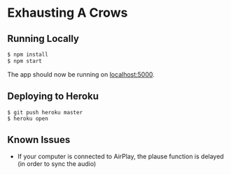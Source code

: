 # Exhausting A Crows


## Running Locally
```sh
$ npm install
$ npm start
```

The app should now be running on [localhost:5000](http://localhost:5000/).

## Deploying to Heroku

```
$ git push heroku master
$ heroku open
```

## Known Issues
- If your computer is connected to AirPlay, the plause function is delayed (in order to sync the audio)